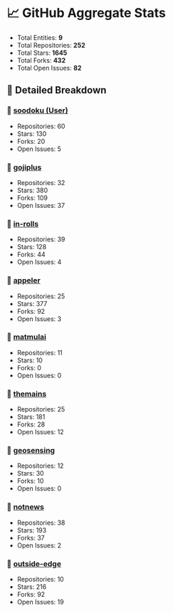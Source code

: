 # 📈 GitHub Aggregate Stats

- Total Entities: **9**
- Total Repositories: **252**
- Total Stars: **1645**
- Total Forks: **432**
- Total Open Issues: **82**

## 🚀 Detailed Breakdown

### 🏢 [soodoku (User)](https://github.com/soodoku)
- Repositories: 60
- Stars: 130
- Forks: 20
- Open Issues: 5

### 🏢 [gojiplus](https://github.com/gojiplus)
- Repositories: 32
- Stars: 380
- Forks: 109
- Open Issues: 37

### 🏢 [in-rolls](https://github.com/in-rolls)
- Repositories: 39
- Stars: 128
- Forks: 44
- Open Issues: 4

### 🏢 [appeler](https://github.com/appeler)
- Repositories: 25
- Stars: 377
- Forks: 92
- Open Issues: 3

### 🏢 [matmulai](https://github.com/matmulai)
- Repositories: 11
- Stars: 10
- Forks: 0
- Open Issues: 0

### 🏢 [themains](https://github.com/themains)
- Repositories: 25
- Stars: 181
- Forks: 28
- Open Issues: 12

### 🏢 [geosensing](https://github.com/geosensing)
- Repositories: 12
- Stars: 30
- Forks: 10
- Open Issues: 0

### 🏢 [notnews](https://github.com/notnews)
- Repositories: 38
- Stars: 193
- Forks: 37
- Open Issues: 2

### 🏢 [outside-edge](https://github.com/outside-edge)
- Repositories: 10
- Stars: 216
- Forks: 92
- Open Issues: 19

